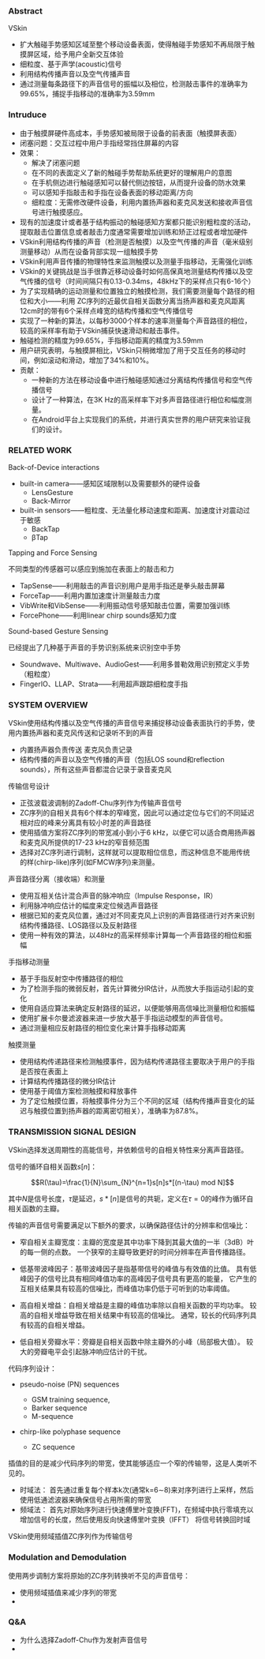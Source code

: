 ### Abstract

VSkin

- 扩大触碰手势感知区域至整个移动设备表面，使得触碰手势感知不再局限于触摸屏区域，给予用户全新交互体验
- 细粒度、基于声学(acoustic)信号
- 利用结构传播声音以及空气传播声音
- 通过测量每条路径下的声音信号的振幅以及相位，检测敲击事件的准确率为99.65%，捕捉手指移动的准确率为3.59mm

### Intruduce

- 由于触摸屏硬件高成本，手势感知被局限于设备的前表面（触摸屏表面）
- 闭塞问题：交互过程中用户手指经常挡住屏幕的内容
- 效果：
  - 解决了闭塞问题
  - 在不同的表面定义了新的触碰手势帮助系统更好的理解用户的意图
  - 在手机侧边进行触碰感知可以替代侧边按钮，从而提升设备的防水效果
  - 可以感知手指敲击和手指在设备表面的移动距离/方向
  - 细粒度：无需修改硬件设备，利用内置扬声器和麦克风发送和接收声音信号进行触摸感应。
- 现有的加速度计或者基于结构振动的触碰感知方案都只能识别粗粒度的活动，提取敲击位置信息或者敲击力度通常需要增加训练和矫正过程或者增加硬件
- VSkin利用结构传播的声音（检测是否触摸）以及空气传播的声音（毫米级别测量移动）从而在设备背部实现一组触摸手势
- VSkin利用声音传播的物理特性来监测触摸以及测量手指移动，无需强化训练
- VSkin的关键挑战是当手很靠近移动设备时如何高保真地测量结构传播以及空气传播的信号（时间间隔只有0.13-0.34ms，48kHz下的采样点只有6-16个）
-  为了实现精确的运动测量和位置独立的触摸检测，我们需要测量每个路径的相位和大小——利用 ZC序列的近最优自相关函数分离当扬声器和麦克风距离12cm时的带有6个采样点峰宽的结构传播和空气传播信号
- 实现了一种新的算法，以每秒3000个样本的速率测量每个声音路径的相位， 较高的采样率有助于VSkin捕获快速滑动和敲击事件。
-  触碰检测的精度为99.65%，手指移动距离的精度为3.59mm
- 用户研究表明，与触摸屏相比，VSkin只稍微增加了用于交互任务的移动时间，例如滚动和滑动，增加了34%和10%。
- 贡献：
  - 一种新的方法在移动设备中进行触碰感知通过分离结构传播信号和空气传播信号
  -  设计了一种算法，在3K Hz的高采样率下对多声音路径进行相位和幅度测量。
  -  在Android平台上实现我们的系统，并进行真实世界的用户研究来验证我们的设计。

### RELATED WORK

Back-of-Device interactions

- built-in camera——感知区域限制以及需要额外的硬件设备
  - LensGesture
  - Back-Mirror
- built-in sensors——粗粒度、无法量化移动速度和距离、加速度计对震动过于敏感
  - BackTap
  - βTap

Tapping and Force Sensing

不同类型的传感器可以感应到施加在表面上的敲击和力

- TapSense——利用敲击的声音识别用户是用手指还是拳头敲击屏幕
- ForceTap——利用内置加速度计测量敲击力度
- VibWrite和VibSense——利用振动信号感知敲击位置，需要加强训练
- ForcePhone——利用linear chirp sounds感知力度

Sound-based Gesture Sensing

已经提出了几种基于声音的手势识别系统来识别空中手势

- Soundwave、Multiwave、AudioGest——利用多普勒效用识别预定义手势（粗粒度）
- FingerIO、LLAP、Strata——利用超声跟踪细粒度手指

### SYSTEM OVERVIEW

VSkin使用结构传播以及空气传播的声音信号来捕捉移动设备表面执行的手势，使用内置扬声器和麦克风传送和记录听不到的声音

- 内置扬声器负责传送 麦克风负责记录
- 结构传播的声音以及空气传播的声音（包括LOS sound和reflection sounds），所有这些声音都混合记录于录音麦克风

传输信号设计

- 正弦波载波调制的Zadoff-Chu序列作为传输声音信号
- ZC序列的自相关具有6个样本的窄峰宽，因此可以通过定位与它们的不同延迟相对应的峰来分离具有较小时差的声音路径
- 使用插值方案将ZC序列的带宽减小到小于6 kHz，以便它可以适合商用扬声器和麦克风所提供的17-23 kHz的窄音频范围
-  选择对ZC序列进行调制，这样就可以提取相位信息，而这种信息不能用传统的样(chirp-like)序列(如FMCW序列)来测量。

声音路径分离（接收端）和测量

- 使用互相关估计混合声音的脉冲响应（Impulse Response，IR）
- 利用脉冲响应估计的幅度来定位候选声音路径
- 根据已知的麦克风位置，通过对不同麦克风上识别的声音路径进行对齐来识别结构传播路径、LOS路径以及反射路径
- 使用一种有效的算法，以48Hz的高采样频率计算每一个声音路径的相位和振幅

手指移动测量

- 基于手指反射空中传播路径的相位
-  为了检测手指的微弱反射，首先计算微分IR估计，从而放大手指运动引起的变化
-  使用自适应算法来确定反射路径的延迟，以便能够用高信噪比测量相位和振幅
-  使用扩展卡尔曼滤波器来进一步放大基于手指运动模型的声音信号。
-  通过测量相应反射路径的相位变化来计算手指移动距离

触摸测量

-  使用结构传递路径来检测触摸事件，因为结构传递路径主要取决于用户的手指是否按在表面上
- 计算结构传播路径的微分IR估计
- 使用基于阈值方案检测触摸和释放事件
-  为了定位触摸位置，将触摸事件分为三个不同的区域（结构传播声音变化的延迟与触摸位置到扬声器的距离密切相关），准确率为87.8%。

### TRANSMISSION SIGNAL DESIGN

 VSkin选择发送周期性的高能信号，并依赖信号的自相关特性来分离声音路径。

信号的循环自相关函数$s[n]$：

$$R(\tau)=\frac{1}{N}\sum_{N}^{n=1}s[n]s*[(n-\tau) mod N]$$

其中$N$是信号长度，$\tau$是延迟，$s*[n]$是信号的共轭，定义在$\tau=0$的峰作为循环自相关函数的主瓣。

 传输的声音信号需要满足以下额外的要求，以确保路径估计的分辨率和信噪比：

- 窄自相关主瓣宽度：主瓣的宽度是其中功率下降到其最大值的一半（3dB）叶的每一侧的点数。 一个狭窄的主瓣导致更好的时间分辨率在声音传播路径。
-  低基带波峰因子：基带波峰因子是指基带信号的峰值与有效值的比值。 具有低峰因子的信号比具有相同峰值功率的高峰因子信号具有更高的能量， 它产生的互相关结果具有较高的信噪比，而峰值功率仍低于可听到的功率阈值。

-  高自相关增益：自相关增益是主瓣的峰值功率除以自相关函数的平均功率。 较高的自相关增益导致在相关结果中有较高的信噪比。 通常，较长的代码序列具有较高的自相关增益。
-  低自相关旁瓣水平：旁瓣是自相关函数中除主瓣外的小峰（局部极大值）。 较大的旁瓣电平会引起脉冲响应估计的干扰。

代码序列设计：

- pseudo-noise (PN) sequences
  -  GSM training sequence,
  - Barker sequence
  - M-sequence

- chirp-like polyphase sequence
  - ZC sequence

插值的目的是减少代码序列的带宽，使其能够适应一个窄的传输带，这是人类听不见的。

- 时域法： 首先通过重复每个样本k次(通常k=6∼8)来对序列进行上采样，然后使用低通滤波器来确保信号占用所需的带宽
- 频域法： 首先对原始序列进行快速傅里叶变换(FFT)，在频域中执行零填充以增加信号的长度，然后使用反向快速傅里叶变换（IFFT）  将信号转换回时域

VSkin使用频域插值ZC序列作为传输信号

### Modulation and Demodulation

使用两步调制方案将原始的ZC序列转换听不见的声音信号：

- 使用频域插值来减少序列的带宽
- 

### Q&A

- 为什么选择Zadoff-Chu作为发射声音信号
- 



